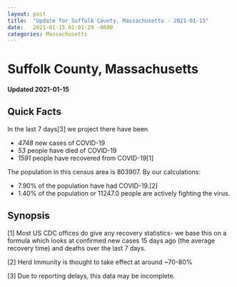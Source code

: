 ```yaml
---
layout: post
title:  "Update for Suffolk County, Massachusetts - 2021-01-15"
date:   2021-01-15 01:01:29 -0600
categories: Massachusetts
---
```


# Suffolk County, Massachusetts
#### Updated 2021-01-15

## Quick Facts

In the last 7 days[3] we project there have been
- *4748* new cases of COVID-19
- *53* people have died of COVID-19
- *1591* people have recovered from COVID-19[1]

The population in this census area is 803907. By our calculations:
- 7.90% of the population have had COVID-19.[2]
- 1.40% of the population or 11247.0 people are actively fighting the virus.

## Synopsis




[1] Most US CDC offices do give any recovery statistics- we base this on a formula which looks at confirmed new cases
15 days ago (the average recovery time) and deaths over the last 7 days.

[2] Herd Immunity is thought to take effect at around ~70-80%

[3] Due to reporting delays, this data may be incomplete.
 
    